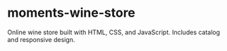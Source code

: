 # moments-wine-store
Online wine store built with HTML, CSS, and JavaScript. Includes catalog and responsive design.
